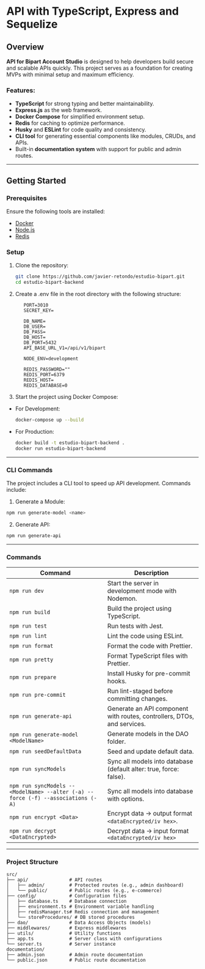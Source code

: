 # API with TypeScript, Express and Sequelize

## Overview

**API for Bipart Account Studio** is designed to help developers build secure and scalable APIs quickly. This project serves as a foundation for creating MVPs with minimal setup and maximum efficiency.

### Features:

- **TypeScript** for strong typing and better maintainability.
- **Express.js** as the web framework.
- **Docker Compose** for simplified environment setup.
- **Redis** for caching to optimize performance.
- **Husky** and **ESLint** for code quality and consistency.
- **CLI tool** for generating essential components like modules, CRUDs, and APIs.
- Built-in **documentation system** with support for public and admin routes.

---

## Getting Started

### Prerequisites

Ensure the following tools are installed:

- [Docker](https://www.docker.com/)
- [Node.js](https://nodejs.org/)
- [Redis](https://redis.io/)

### Setup

1. Clone the repository:

   ```bash
   git clone https://github.com/javier-retondo/estudio-bipart.git
   cd estudio-bipart-backend
   ```

2. Create a .env file in the root directory with the following structure:

   ```env
      PORT=3010
      SECRET_KEY=

      DB_NAME=
      DB_USER=
      DB_PASS=
      DB_HOST=
      DB_PORT=5432
      API_BASE_URL_V1=/api/v1/bipart

      NODE_ENV=development

      REDIS_PASSWORD=""
      REDIS_PORT=6379
      REDIS_HOST=
      REDIS_DATABASE=0
   ```

3. Start the project using Docker Compose:

- For Development:
   ```bash
   docker-compose up --build
   ```

* For Production:
   ```bash
   docker build -t estudio-bipart-backend .
   docker run estudio-bipart-backend
   ```

---

### CLI Commands

The project includes a CLI tool to speed up API development. Commands include:

1. Generate a Module:

```bash
npm run generate-model <name>
```

2. Generate API:

```bash
npm run generate-api
```

---

### Commands

| Command                                                                           | Description                                                             |
| --------------------------------------------------------------------------------- | ----------------------------------------------------------------------- |
| `npm run dev`                                                                     | Start the server in development mode with Nodemon.                      |
| `npm run build`                                                                   | Build the project using TypeScript.                                     |
| `npm run test`                                                                    | Run tests with Jest.                                                    |
| `npm run lint`                                                                    | Lint the code using ESLint.                                             |
| `npm run format`                                                                  | Format the code with Prettier.                                          |
| `npm run pretty`                                                                  | Format TypeScript files with Prettier.                                  |
| `npm run prepare`                                                                 | Install Husky for pre-commit hooks.                                     |
| `npm run pre-commit`                                                              | Run lint-staged before committing changes.                              |
| `npm run generate-api`                                                            | Generate an API component with routes, controllers, DTOs, and services. |
| `npm run generate-model <ModelName>`                                              | Generate models in the DAO folder.                                      |
| `npm run seedDefaultData`                                                         | Seed and update default data.                                           |
| `npm run syncModels`                                                              | Sync all models into database (default alter: true, force: false).      |
| `npm run syncModels -- <ModelName> --alter (-a) --force (-f) --associations (-A)` | Sync all models into database with options.                             |
| `npm run encrypt <Data>`                                                          | Encrypt data -> output format `<dataEncrypted/iv hex>`.                 |
| `npm run decrypt <DataEncrypted>`                                                 | Decrypt data -> input format `<dataEncrypted/iv hex>`                   |

---

### Project Structure

```plaintext
src/
├── api/               # API routes
│   ├── admin/         # Protected routes (e.g., admin dashboard)
│   └── public/        # Public routes (e.g., e-commerce)
├── config/            # Configuration files
│   ├── database.ts    # Database connection
│   ├── environment.ts # Environment variable handling
│   ├── redisManager.ts# Redis connection and management
│   └── storeProcedures/ # DB stored procedures
├── dao/               # Data Access Objects (models)
├── middlewares/       # Express middlewares
├── utils/             # Utility functions
├── app.ts             # Server class with configurations
└── server.ts          # Server instance
documentation/
├── admin.json         # Admin route documentation
└── public.json        # Public route documentation

```
